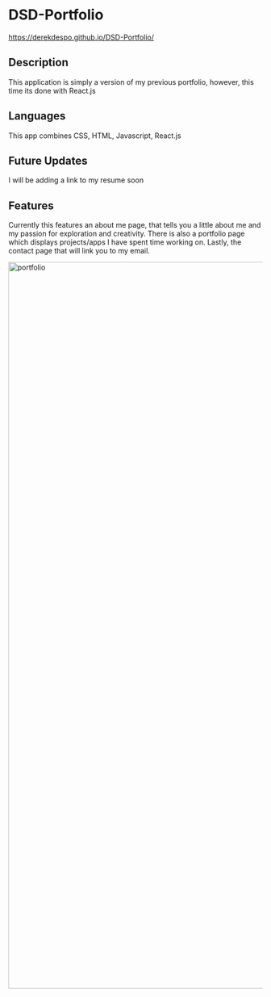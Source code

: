 # DSD-Portfolio
https://derekdespo.github.io/DSD-Portfolio/

## Description
This application is simply a version of my previous portfolio, however, this time its done with React.js

## Languages
This app combines CSS, HTML, Javascript, React.js

## Future Updates
I will be adding a link to my resume soon

## Features
Currently this features an about me page, that tells you a little about me and my passion for exploration and creativity. There is also a portfolio page which displays projects/apps I have spent time working on. Lastly, the contact page that will link you to my email.

<img width="1440" alt="portfolio" src="https://user-images.githubusercontent.com/65831812/90303839-b1989080-de7f-11ea-8f1b-533927bb2a61.png">
